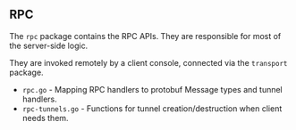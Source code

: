 ## RPC 

The `rpc` package contains the RPC APIs. They are responsible for most of the server-side logic.

They are invoked remotely by a client console, connected via the `transport` package.

* `rpc.go`              - Mapping RPC handlers to protobuf Message types and tunnel handlers.
* `rpc-tunnels.go`      - Functions for tunnel creation/destruction when client needs them. 
